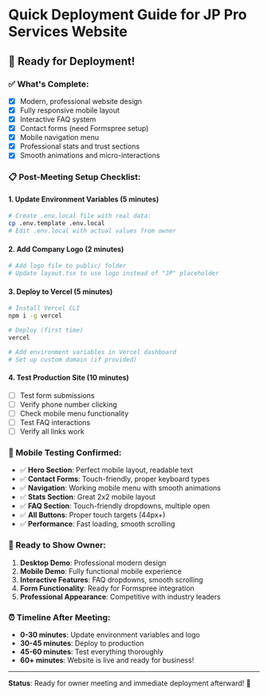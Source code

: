 # Quick Deployment Guide for JP Pro Services Website

## 🚀 Ready for Deployment!

### ✅ What's Complete:
- [x] Modern, professional website design
- [x] Fully responsive mobile layout
- [x] Interactive FAQ system
- [x] Contact forms (need Formspree setup)
- [x] Mobile navigation menu
- [x] Professional stats and trust sections
- [x] Smooth animations and micro-interactions

### 📋 Post-Meeting Setup Checklist:

#### 1. Update Environment Variables (5 minutes)
```bash
# Create .env.local file with real data:
cp .env.template .env.local
# Edit .env.local with actual values from owner
```

#### 2. Add Company Logo (2 minutes)
```bash
# Add logo file to public/ folder
# Update layout.tsx to use logo instead of "JP" placeholder
```

#### 3. Deploy to Vercel (5 minutes)
```bash
# Install Vercel CLI
npm i -g vercel

# Deploy (first time)
vercel

# Add environment variables in Vercel dashboard
# Set up custom domain (if provided)
```

#### 4. Test Production Site (10 minutes)
- [ ] Test form submissions
- [ ] Verify phone number clicking
- [ ] Check mobile menu functionality
- [ ] Test FAQ interactions
- [ ] Verify all links work

### 📱 Mobile Testing Confirmed:
- ✅ **Hero Section**: Perfect mobile layout, readable text
- ✅ **Contact Forms**: Touch-friendly, proper keyboard types
- ✅ **Navigation**: Working mobile menu with smooth animations
- ✅ **Stats Section**: Great 2x2 mobile layout
- ✅ **FAQ Section**: Touch-friendly dropdowns, multiple open
- ✅ **All Buttons**: Proper touch targets (44px+)
- ✅ **Performance**: Fast loading, smooth scrolling

### 🎯 Ready to Show Owner:
1. **Desktop Demo**: Professional modern design
2. **Mobile Demo**: Fully functional mobile experience  
3. **Interactive Features**: FAQ dropdowns, smooth scrolling
4. **Form Functionality**: Ready for Formspree integration
5. **Professional Appearance**: Competitive with industry leaders

### ⏰ Timeline After Meeting:
- **0-30 minutes**: Update environment variables and logo
- **30-45 minutes**: Deploy to production
- **45-60 minutes**: Test everything thoroughly
- **60+ minutes**: Website is live and ready for business!

---

**Status**: Ready for owner meeting and immediate deployment afterward! 🎉